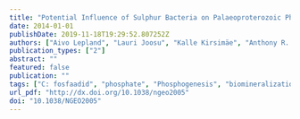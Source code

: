 ```yaml
---
title: "Potential Influence of Sulphur Bacteria on Palaeoproterozoic Phosphogenesis"
date: 2014-01-01
publishDate: 2019-11-18T19:29:52.807252Z
authors: ["Aivo Lepland", "Lauri Joosu", "Kalle Kirsimäe", "Anthony R. Prave", "Alexander E. Romashkin", "Alenka E. Črne", "Adam P. Martin", "Anthony E. Fallick", "Peeter Somelar", "Kärt Üpraus", "Kaarel Mänd", "Nick M. W. Roberts", "Mark A. van Zuilen", "Richard Wirth", "Anja Schreiber"]
publication_types: ["2"]
abstract: ""
featured: false
publication: ""
tags: ["C: fosfaadid", "phosphate", "Phosphogenesis", "biomineralization", "C: Biomineralisatsioon", "C: metanotroofid", "C: shungiit", "C: sügiskool 2014", "C: sulfobakterid", "metanotrophs", "microbes", "microfossils", "Phosphorite", "shungite", "sulphur bacteria"]
url_pdf: "http://dx.doi.org/10.1038/ngeo2005"
doi: "10.1038/NGEO2005"
---
```


